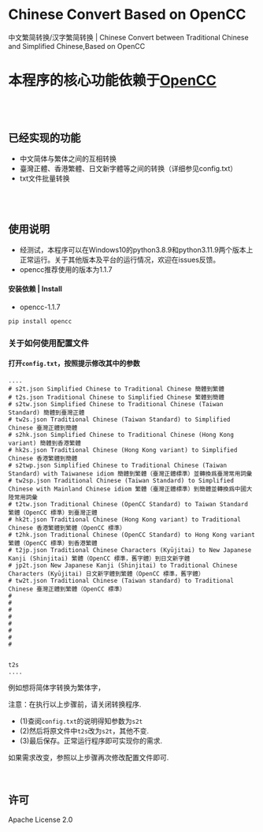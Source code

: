 # Chinese Convert Based on OpenCC
中文繁简转换/汉字繁简转换 | Chinese Convert between Traditional Chinese and Simplified Chinese,Based on OpenCC
## 

# 本程序的核心功能依赖于[OpenCC](https://github.com/BYVoid/OpenCC)

<p><br><br></p>

## 已经实现的功能
- 中文简体与繁体之间的互相转换
- 臺灣正體、香港繁體、日文新字體等之间的转换（详细参见config.txt）
- txt文件批量转换

<p><br><br></p>

## 使用说明
- 经测试，本程序可以在Windows10的python3.8.9和python3.11.9两个版本上正常运行。关于其他版本及平台的运行情况，欢迎在issues反馈。
- opencc推荐使用的版本为1.1.7
#### 安装依赖 | Install
- opencc-1.1.7
```python  
pip install opencc
```
### 关于如何使用配置文件

#### 打开```config.txt```，按照提示修改其中的参数
```
....
# s2t.json Simplified Chinese to Traditional Chinese 簡體到繁體
# t2s.json Traditional Chinese to Simplified Chinese 繁體到簡體
# s2tw.json Simplified Chinese to Traditional Chinese (Taiwan Standard) 簡體到臺灣正體
# tw2s.json Traditional Chinese (Taiwan Standard) to Simplified Chinese 臺灣正體到簡體
# s2hk.json Simplified Chinese to Traditional Chinese (Hong Kong variant) 簡體到香港繁體
# hk2s.json Traditional Chinese (Hong Kong variant) to Simplified Chinese 香港繁體到簡體
# s2twp.json Simplified Chinese to Traditional Chinese (Taiwan Standard) with Taiwanese idiom 簡體到繁體（臺灣正體標準）並轉換爲臺灣常用詞彙
# tw2sp.json Traditional Chinese (Taiwan Standard) to Simplified Chinese with Mainland Chinese idiom 繁體（臺灣正體標準）到簡體並轉換爲中國大陸常用詞彙
# t2tw.json Traditional Chinese (OpenCC Standard) to Taiwan Standard 繁體（OpenCC 標準）到臺灣正體
# hk2t.json Traditional Chinese (Hong Kong variant) to Traditional Chinese 香港繁體到繁體（OpenCC 標準）
# t2hk.json Traditional Chinese (OpenCC Standard) to Hong Kong variant 繁體（OpenCC 標準）到香港繁體
# t2jp.json Traditional Chinese Characters (Kyūjitai) to New Japanese Kanji (Shinjitai) 繁體（OpenCC 標準，舊字體）到日文新字體
# jp2t.json New Japanese Kanji (Shinjitai) to Traditional Chinese Characters (Kyūjitai) 日文新字體到繁體（OpenCC 標準，舊字體）
# tw2t.json Traditional Chinese (Taiwan standard) to Traditional Chinese 臺灣正體到繁體（OpenCC 標準）
#
#
#
#
#
#
#
#


t2s
....
```
例如想将简体字转换为繁体字，

注意：在执行以上步骤前，请关闭转换程序.
- (1)查阅`config.txt`的说明得知参数为`s2t`
- (2)然后将原文件中`t2s`改为`s2t`，其他不变.
- (3)最后保存。正常运行程序即可实现你的需求.

如果需求改变，参照以上步骤再次修改配置文件即可.

<p><br></p>


## 许可 
Apache License 2.0

<p><br></p>

#### 
